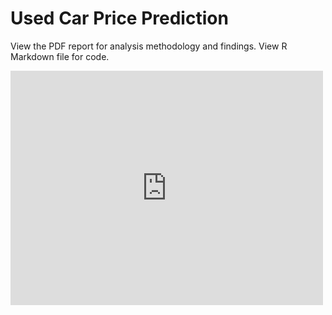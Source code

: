 # Used Car Price Prediction
View the PDF report for analysis methodology and findings.
View R Markdown file for code.

<embed src="https://github.com/dallas-hutch/Used-Car-Prices/blob/main/Data_Analytics_Report_Group1.pdf" width="500" height="375" 
 type="application/pdf">
